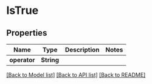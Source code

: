 # IsTrue

## Properties

Name | Type | Description | Notes
------------ | ------------- | ------------- | -------------
**operator** | **String** |  | 

[[Back to Model list]](../README.md#documentation-for-models) [[Back to API list]](../README.md#documentation-for-api-endpoints) [[Back to README]](../README.md)


